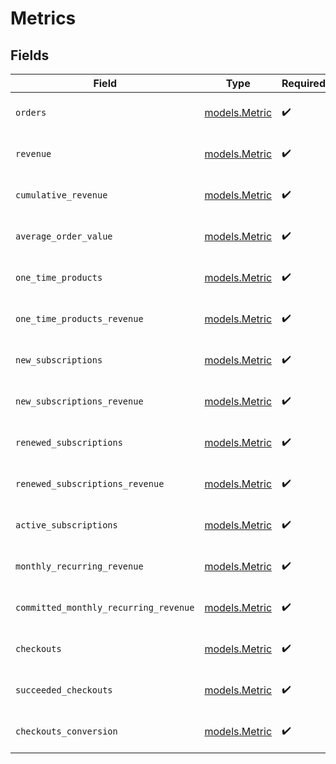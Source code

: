 # Metrics


## Fields

| Field                                 | Type                                  | Required                              | Description                           |
| ------------------------------------- | ------------------------------------- | ------------------------------------- | ------------------------------------- |
| `orders`                              | [models.Metric](../models/metric.md)  | :heavy_check_mark:                    | Information about a metric.           |
| `revenue`                             | [models.Metric](../models/metric.md)  | :heavy_check_mark:                    | Information about a metric.           |
| `cumulative_revenue`                  | [models.Metric](../models/metric.md)  | :heavy_check_mark:                    | Information about a metric.           |
| `average_order_value`                 | [models.Metric](../models/metric.md)  | :heavy_check_mark:                    | Information about a metric.           |
| `one_time_products`                   | [models.Metric](../models/metric.md)  | :heavy_check_mark:                    | Information about a metric.           |
| `one_time_products_revenue`           | [models.Metric](../models/metric.md)  | :heavy_check_mark:                    | Information about a metric.           |
| `new_subscriptions`                   | [models.Metric](../models/metric.md)  | :heavy_check_mark:                    | Information about a metric.           |
| `new_subscriptions_revenue`           | [models.Metric](../models/metric.md)  | :heavy_check_mark:                    | Information about a metric.           |
| `renewed_subscriptions`               | [models.Metric](../models/metric.md)  | :heavy_check_mark:                    | Information about a metric.           |
| `renewed_subscriptions_revenue`       | [models.Metric](../models/metric.md)  | :heavy_check_mark:                    | Information about a metric.           |
| `active_subscriptions`                | [models.Metric](../models/metric.md)  | :heavy_check_mark:                    | Information about a metric.           |
| `monthly_recurring_revenue`           | [models.Metric](../models/metric.md)  | :heavy_check_mark:                    | Information about a metric.           |
| `committed_monthly_recurring_revenue` | [models.Metric](../models/metric.md)  | :heavy_check_mark:                    | Information about a metric.           |
| `checkouts`                           | [models.Metric](../models/metric.md)  | :heavy_check_mark:                    | Information about a metric.           |
| `succeeded_checkouts`                 | [models.Metric](../models/metric.md)  | :heavy_check_mark:                    | Information about a metric.           |
| `checkouts_conversion`                | [models.Metric](../models/metric.md)  | :heavy_check_mark:                    | Information about a metric.           |